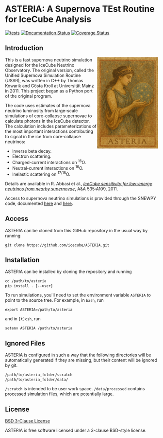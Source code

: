 # ASTERIA: A Supernova TEst Routine for IceCube Analysis

[![tests](https://github.com/icecube/ASTERIA/actions/workflows/tests.yml/badge.svg)](https://github.com/icecube/ASTERIA/actions/workflows/tests.yml)
[![Documentation Status](https://readthedocs.org/projects/asteria/badge/?version=latest)](https://asteria.readthedocs.io/en/latest/?badge=latest)
[![Coverage Status](https://coveralls.io/repos/github/icecube/ASTERIA/badge.svg?branch=main&kill_cache=1)](https://coveralls.io/github/icecube/ASTERIA)

## Introduction

<img align="right" alt="ASTERIA" width="200px" src="docs/source/asteria.png">

This is a fast supernova neutrino simulation designed for the IceCube Neutrino Observatory. The original version, called the Unified Supernova Simulation Routine (USSR), was written in C++ by Thomas Kowarik and Gösta Kroll at Universität Mainz in 2011. This project began as a Python port of the original program.

The code uses estimates of the supernova neutrino luminosity from large-scale simulations of core-collapse supernovae to calculate photons in the IceCube detector. The calculation includes parameterizations of the most important interactions contributing to signal in the ice from core-collapse neutrinos:
* Inverse beta decay.
* Electron scattering.
* Charged-current interactions on <sup>16</sup>O.
* Neutral-current interactions on <sup>16</sup>O.
* Inelastic scattering on <sup>17/18</sup>O.

Details are available in R. Abbasi et al., [*IceCube sensitivity for low-energy neutrinos from nearby supernovae*](https://arxiv.org/abs/1108.0171), A&A 535:A109, 2011.

Access to supernova neutrino simulations is provided through the SNEWPY code, documented [here](https://snewpy.readthedocs.io/en/stable/) and [here](https://github.com/SNEWS2/snewpy).

## Access

ASTERIA can be cloned from this GitHub repository in the usual way by running
```
git clone https://github.com/icecube/ASTERIA.git
```

## Installation

ASTERIA can be installed by cloning the repository and running
```
cd /path/to/asteria
pip install . [--user]
```

To run simulations, you'll need to set the environment variable `ASTERIA` to point to the source tree. For example, in `bash`, run
```
export ASTERIA=/path/to/asteria
```
and in `[t]csh`, run
```
setenv ASTERIA /path/to/asteria
```

## Ignored Files

ASTERIA is configured in such a way that the following directories will be automatically generated if they are missing, but their content will be ignored by git.

```
/path/to/asteria_folder/scratch
/path/to/asteria_folder/data/
```

`/scratch` is intended to be user work space.
`/data/processed` contains processed simulation files, which are potentially large.

## License

[BSD 3-Clause License](LICENSE.rst)

ASTERIA is free software licensed under a 3-clause BSD-style license.
